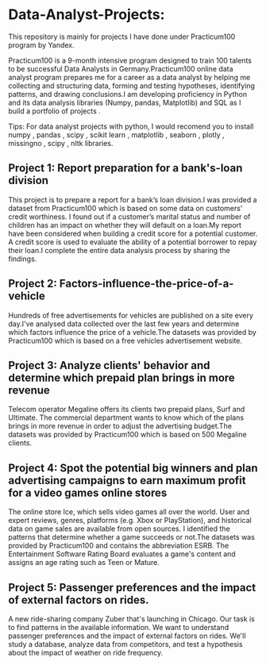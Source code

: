 # Data-Analyst-Projects:
This repository is mainly for projects I have done under Practicum100 program by Yandex.

Practicum100 is a 9-month intensive program designed to train 100 talents to be successful Data Analysts in Germany.Practicum100 online data analyst program prepares me for a career as a data analyst by helping me collecting and structuring data, forming and testing hypotheses, identifying patterns, and drawing conclusions.I am developing proficiency in Python and its data analysis libraries (Numpy, pandas, Matplotlib) and SQL as I build a portfolio of projects .

Tips: For data analyst projects with python, I would recomend you to install numpy , pandas , scipy , scikit learn , matplotlib , seaborn , plotly , missingno , scipy , nltk libraries.

## Project 1: Report preparation for a bank's-loan division
This project is to prepare a report for a bank’s loan division.I was provided a dataset from Practicum100 which is based on some data on customers’ credit worthiness. I found out if a customer’s marital status and number of children has an impact on whether they will default on a loan.My report have been considered when building a credit score for a potential customer. A credit score is used to evaluate the ability of a potential borrower to repay their loan.I complete the entire data analysis process by sharing the findings.

## Project 2: Factors-influence-the-price-of-a-vehicle
Hundreds of free advertisements for vehicles are published on a site every day.I've analysed data collected over the last few years and determine which factors influence the price of a vehicle.The datasets was provided by Practicum100 which is based on a free vehicles advertisement website.

## Project 3:  Analyze clients' behavior and determine which prepaid plan brings in more revenue
Telecom operator Megaline offers its clients two prepaid plans, Surf and Ultimate. The commercial department wants to know which of the plans brings in more revenue in order to adjust the advertising budget.The datasets was provided by Practicum100 which is based on 500 Megaline clients.


## Project 4:  Spot the potential big winners and plan advertising campaigns to earn maximum profit for a video games online stores
The online store Ice, which sells video games all over the world. User and expert reviews, genres, platforms (e.g. Xbox or PlayStation), and historical data on game sales are available from open sources. I identified the patterns that determine whether a game succeeds or not.The datasets was provided by Practicum100 and contains the abbreviation ESRB. The Entertainment Software Rating Board evaluates a game's content and assigns an age rating such as Teen or Mature.


## Project 5:  Passenger preferences and the impact of external factors on rides.

A new ride-sharing company Zuber that's launching in Chicago. Our task is to find patterns in the available information. We want to understand passenger preferences and the impact of external factors on rides. We'll study a database, analyze data from competitors, and test a hypothesis about the impact of weather on ride frequency.
